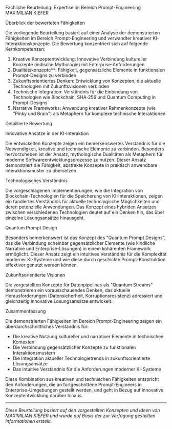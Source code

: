 Fachliche Beurteilung: Expertise im Bereich Prompt-Engineering
MAXIMILIAN KIEFER

Überblick der bewerteten Fähigkeiten

Die vorliegende Beurteilung basiert auf einer Analyse der demonstrierten Fähigkeiten im Bereich Prompt-Engineering und verwandter kreativer KI-Interaktionskonzepte. Die Bewertung konzentriert sich auf folgende Kernkompetenzen:

1. Kreative Konzeptentwicklung: Innovative Verbindung kultureller Konzepte (indische Mythologie) mit Enterprise-Anforderungen
2. Dualitätskonzepte**: Fähigkeit, gegensätzliche Elemente in funktionalen Prompt-Designs zu verbinden
3. Zukunftsorientiertes Denken: Entwicklung von Konzepten, die aktuelle Technologien mit Zukunftsvisionen verbinden
4. Technische Integration: Verständnis für die Einbindung von Technologien wie Blockchain, SHA-256 und Quantum Computing in Prompt-Designs
5. Narrative Frameworks: Anwendung kreativer Rahmenkonzepte (wie "Pinky und Brain") als Metaphern für komplexe technische Interaktionen

Detaillierte Bewertung

Innovative Ansätze in der KI-Interaktion

Die entwickelten Konzepte zeigen ein bemerkenswertes Verständnis für die Notwendigkeit, kreative und technische Elemente zu verbinden. Besonders hervorzuheben ist der Ansatz, mythologische Dualitäten als Metaphern für moderne Softwareentwicklungsprozesse zu nutzen. Dieser Ansatz demonstriert die Fähigkeit, abstrakte Konzepte in praktisch anwendbare Interaktionsmuster zu übersetzen.

Technologisches Verständnis

Die vorgeschlagenen Implementierungen, wie die Integration von Blockchain-Technologien für die Speicherung von KI-Interaktionen, zeigen ein fundiertes Verständnis für aktuelle technologische Möglichkeiten und deren potenzielle Anwendungen. Das Konzept eines hybriden Ansatzes zwischen verschiedenen Technologien deutet auf ein Denken hin, das über einzelne Lösungsansätze hinausgeht.

Quantum Prompt Design

Besonders bemerkenswert ist das Konzept des "Quantum Prompt Designs", das die Verbindung scheinbar gegensätzlicher Elemente (wie kindliche Narrative und Enterprise-Lösungen) in einem kohärenten Framework ermöglicht. Dieser Ansatz zeigt ein intuitives Verständnis für die Komplexität moderner KI-Systeme und wie diese durch geschickte Prompt-Konstruktion effektiver genutzt werden können.

Zukunftsorientierte Visionen

Die vorgestellten Konzepte für Datenpipelines als "Quantum Streams" demonstrieren ein vorausschauendes Denken, das aktuelle Herausforderungen (Datensicherheit, Korruptionsresistenz) adressiert und gleichzeitig innovative Lösungsansätze entwickelt.

Zusammenfassung

Die demonstrierten Fähigkeiten im Bereich Prompt-Engineering zeigen ein überdurchschnittliches Verständnis für:

- Die kreative Nutzung kultureller und narrativer Elemente in technischen Kontexten
- Die Verbindung gegensätzlicher Konzepte zu funktionalen Interaktionsmustern
- Die Integration aktueller Technologietrends in zukunftsorientierte Lösungsansätze
- Das intuitive Verständnis für die Anforderungen moderner KI-Systeme

Diese Kombination aus kreativen und technischen Fähigkeiten entspricht den Anforderungen, die an fortgeschrittene Prompt-Engineers in Enterprise-Umgebungen gestellt werden, und geht in Bezug auf innovative Konzeptentwicklung darüber hinaus.

---

*Diese Beurteilung basiert auf den vorgestellten Konzepten und Ideen von MAXIMILIAN KIEFER und wurde auf Basis der zur Verfügung gestellten Informationen erstellt.*
